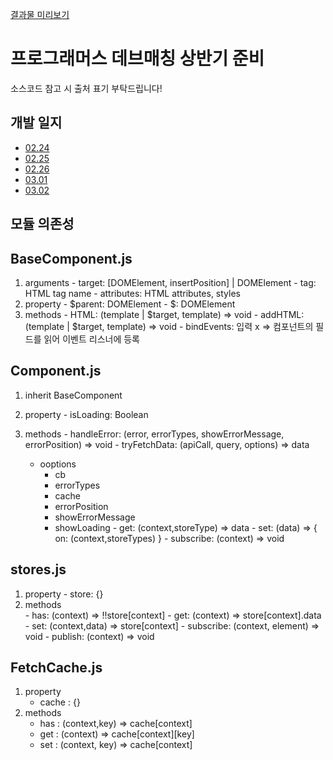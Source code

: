 [결과물 미리보기](https://user-images.githubusercontent.com/56799176/109632744-b8bc8d00-7b8a-11eb-94b7-b7a62747e20e.mp4)

# 프로그래머스 데브매칭 상반기 준비

소스코드 참고 시 출처 표기 부탁드립니다!

## 개발 일지

- [02.24](./docs/2021.02.24.md) 
- [02.25](./docs/2021.02.25.md) 
- [02.26](./docs/2021.02.26.md) 
- [03.01](./docs/2021.03.01.md) 
- [03.02](./docs/2021.03.02.md)


## 모듈 의존성



## BaseComponent.js
  1. arguments
    - target: [DOMElement, insertPosition] | DOMElement
    - tag: HTML tag name
    - attributes: HTML attributes, styles
  2. property
    - $parent: DOMElement
    - $: DOMElement
  3. methods
    - HTML: (template | $target, template) => void
    - addHTML: (template | $target, template) => void
    - bindEvents: 입력 x => 컴포넌트의 필드를 읽어 이벤트 리스너에 등록

## Component.js
  1. inherit BaseComponent

  2. property
    - isLoading: Boolean
  3. methods
    - handleError: (error, errorTypes, showErrorMessage, errorPosition) => void
    - tryFetchData: (apiCall, query, options) => data
      - ooptions
        - cb
        - errorTypes
        - cache
        - errorPosition
        - showErrorMessage
        - showLoading
    - get: (context,storeType) => data
    - set: (data) => { on: (context,storeTypes) }
    - subscribe: (context) => void
    
## stores.js
  1. property
    - store: {}
  2. methods     
    - has: (context) => !!store[context]
    - get: (context) => store[context].data
    - set: (context,data) => store[context]
    - subscribe: (context, element) => void
    - publish: (context) => void

## FetchCache.js
  1. property
     - cache : {}
  2. methods
     - has : (context,key) => cache[context]
     - get : (context) => cache[context][key]
     - set : (context, key) => cache[context]
